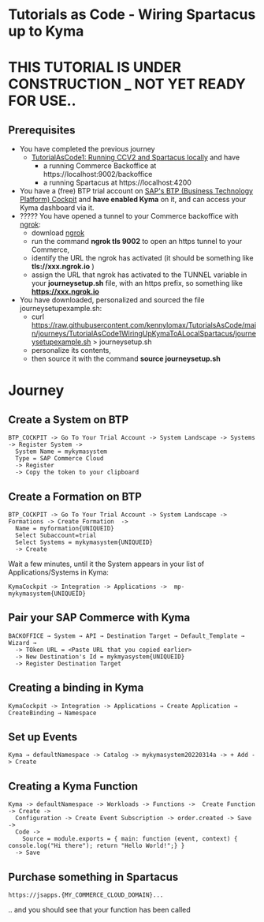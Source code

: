 # Tutorials as Code - Wiring Spartacus up to Kyma

# THIS TUTORIAL IS UNDER CONSTRUCTION _ NOT YET READY FOR USE..
## Prerequisites 

- You have completed the previous journey
  - [TutorialAsCode1: Running CCV2 and Spartacus locally](https://github.com/kennylomax/TutorialsAsCode/tree/main/journeys/TutorialAsCode1LocalCCV2AndSpartacus)  and have 
    - a running Commerce Backoffice at https://localhost:9002/backoffice
    - a running Spartacus at https://localhost:4200
- You have a (free) BTP trial account on [SAP's BTP (Business Technology Platform) Cockpit](https://account.hanatrial.ondemand.com) and **have enabled Kyma**  on it, and can access your Kyma dashboard via it.
- ????? You have opened a tunnel to your Commerce backoffice with [ngrok](https://ngrok.com/download): 
  - download [ngrok](https://ngrok.com/download) 
  - run the command **ngrok tls 9002** to open an https tunnel to your Commerce, 
  - identify the URL the ngrok has activated (it should be something like **tls://xxx.ngrok.io** )
  - assign the URL that ngrok has activated to the TUNNEL variable in your  **journeysetup.sh** file, with an https prefix, so something like **https://xxx.ngrok.io**
- You have downloaded, personalized and sourced the file journeysetupexample.sh:
  - curl https://raw.githubusercontent.com/kennylomax/TutorialsAsCode/main/journeys/TutorialAsCode1WiringUpKymaToALocalSpartacus/journeysetupexample.sh > journeysetup.sh 
  - personalize its contents, 
  - then source it with the command **source journeysetup.sh**
# Journey


## Create a System on BTP

```clickpath:CreateBTPSystem
BTP_COCKPIT -> Go To Your Trial Account -> System Landscape -> Systems -> Register System -> 
  System Name = mykymasystem
  Type = SAP Commerce Cloud
  -> Register
  -> Copy the token to your clipboard
```


## Create a Formation on BTP

```clickpath:CreateBTPFormation
BTP_COCKPIT -> Go To Your Trial Account -> System Landscape -> Formations -> Create Formation  -> 
  Name = myformation{UNIQUEID}
  Select Subaccount=trial
  Select Systems = mykymasystem{UNIQUEID}
  -> Create
```


Wait a few minutes, until it the System appears in your list of Applications/Systems in Kyma:

```clickpath:ConfirmSystemAppearsInKyma
KymaCockpit -> Integration -> Applications ->  mp-mykymasystem{UNIQUEID}
```


## Pair your SAP Commerce with Kyma

```clickpath:PairBackoffice
BACKOFFICE → System → API → Destination Target → Default_Template → Wizard →
  -> TOken URL = <Paste URL that you copied earlier>
  -> New Destination's Id = mykmyasystem{UNIQUEID}
  -> Register Destination Target
```

## Creating a binding in Kyma
```clickpath:createKymaBinding
KymaCockpit -> Integration -> Applications → Create Application → CreateBinding → Namespace
```

## Set up Events
```clickpath:setUpEventsInKyma
Kyma → defaultNamespace -> Catalog -> mykymasystem20220314a -> + Add -> Create
```


## Creating a Kyma Function
```clickpath:createKymaFunction
Kyma -> defaultNamespace -> Workloads -> Functions ->  Create Function -> Create -> 
  Configuration -> Create Event Subscription -> order.created -> Save -> 
  Code ->
    Source = module.exports = { main: function (event, context) { console.log("Hi there"); return "Hello World!";} }
  -> Save
```


## Purchase something in Spartacus
```clickpath:MakeFirstPurchaseWithVisa4444333322221111
https://jsapps.{MY_COMMERCE_CLOUD_DOMAIN}...
```

.. and you should see that your function has been called
